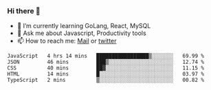 ### Hi there 👋

- 🌱 I’m currently learning GoLang, React, MySQL
- 💬 Ask me about Javascript, Productivity tools 
- 📫 How to reach me: [Mail](mailto:kvaishak47@gmail.com) or [twitter](https://twitter.com/kvaish4k)

<!--START_SECTION:waka-->
```text
JavaScript   4 hrs 14 mins   █████████████████▒░░░░░░░   69.99 % 
JSON         46 mins         ███▒░░░░░░░░░░░░░░░░░░░░░   12.74 % 
CSS          40 mins         ██▓░░░░░░░░░░░░░░░░░░░░░░   11.15 % 
HTML         14 mins         █░░░░░░░░░░░░░░░░░░░░░░░░   03.97 % 
TypeScript   2 mins          ▒░░░░░░░░░░░░░░░░░░░░░░░░   00.82 % 
```
<!--END_SECTION:waka-->
